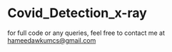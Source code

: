# Covid_Detection_x-ray
for full code or any queries,  feel free to contact me at hameedawkumcs@gmail.com
